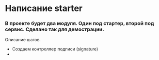 # Написание starter

### В проекте будет два модуля. Один под стартер, второй под сервис. Сделано так для демострации.


Описание шагов.

* Создаем контроллер подписи (signature)
* 

